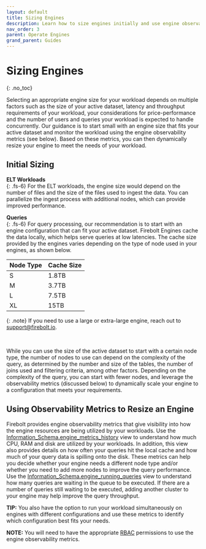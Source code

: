 ```yaml
---
layout: default
title: Sizing Engines
description: Learn how to size engines initially and use engine observability to monitor and resize engines
nav_order: 3
parent: Operate Engines
grand_parent: Guides
---
```

# Sizing Engines
{: .no_toc}

Selecting an appropriate engine size for your workload depends on multiple factors such as the size of your active dataset, latency and throughput requirements of your workload, your considerations for price-performance and the number of users and queries your workload is expected to handle concurrently. Our guidance is to start small with an engine size that fits your active dataset and monitor the workload using the engine observability metrics (see below). Based on these metrics, you can then dynamically resize your engine to meet the needs of your workload. 

## Initial Sizing
**ELT Workloads** <br />
{: .fs-6}
For the ELT workloads, the engine size would depend on the number of files and the size of the files used to ingest the data. You can parallelize the ingest process with additional nodes, which can provide improved performance.

**Queries** <br />
{: .fs-6}
For query processing, our recommendation is to start with an engine configuration that can fit your active dataset. Firebolt Engines cache the data locally, which helps serve queries at low latencies. The cache size provided by the engines varies depending on the type of node used in your engines, as shown below. <br />

| Node Type      | Cache Size   |
| :--------------| :------------|
| S              | 1.8TB |
| M              | 3.7TB |
| L              | 7.5TB |
| XL             | 15TB  |

{: .note}
If you need to use a large or extra-large engine, reach out to support@firebolt.io. 

<br />

While you can use the size of the active dataset to start with a certain node type, the number of nodes to use can depend on the complexity of the query, as determined by the number and size of the tables, the number of joins used and filtering criteria, among other factors. Depending on the complexity of the query, you can start with fewer nodes, and leverage the observability metrics (discussed below) to dynamically scale your engine to a configuration that meets your requirements.

## Using Observability Metrics to Resize an Engine
Firebolt provides engine observability metrics that give visibility into how the engine resources are being utilized by your workloads. Use the [Information_Schema.engine_metrics_history](../../sql_reference/information-schema/engine-metrics-history.md) view  to understand how much CPU, RAM and disk are utilized by your workloads. In addition, this view also provides details on how often your queries hit the local cache and how much of your query data is spilling onto the disk. These metrics can help you decide whether your engine needs a different node type and/or whether you need to add more nodes to improve the query performance. Use the [Information_Schema.engine_running_queries](../../sql_reference/information-schema/engine-running-queries.md) view to understand how many queries are waiting in the queue to be executed. If there are a number of queries still waiting to be executed, adding another cluster to your engine may help improve the query throughput. 

**TIP:** You also have the option to run your workload simultaneously on engines with different configurations and use these metrics to identify which configuration best fits your needs. 

**NOTE:** You will need to have the appropriate [RBAC](../operate-engines/rbac-for-engines.md) permissions to use the engine observability metrics.





